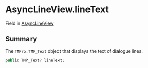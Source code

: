 # AsyncLineView.lineText

Field in [AsyncLineView](/docs/api/csharp/yarn.unity.asynclineview.md)

## Summary


The  <code>TMPro.TMP_Text</code>  object that displays the text of
dialogue lines.


```csharp
public TMP_Text? lineText;
```


